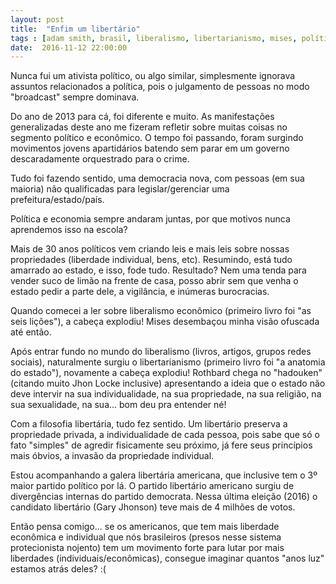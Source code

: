 ```yaml
---
layout: post
title:  "Enfim um libertário"
tags : [adam smith, brasil, liberalismo, libertarianismo, mises, política, rothbard]
date:  2016-11-12 22:00:00
---
```


Nunca fui um ativista político, ou algo similar, simplesmente ignorava assuntos relacionados a política, pois o julgamento de pessoas no modo "broadcast" sempre dominava.

Do ano de 2013 para cá, foi diferente e muito. As manifestações generalizadas deste ano me fizeram refletir sobre muitas coisas no segmento político e econômico. O tempo foi passando, foram surgindo movimentos jovens apartidários batendo sem parar em um governo descaradamente orquestrado para o crime. 

Tudo foi fazendo sentido, uma democracia nova, com pessoas (em sua maioria) não qualificadas para legislar/gerenciar uma prefeitura/estado/país. 

Política e economia sempre andaram juntas, por que motivos nunca aprendemos isso na escola?

Mais de 30 anos políticos vem criando leis e mais leis sobre nossas propriedades (liberdade individual, bens, etc). Resumindo, está tudo amarrado ao estado, e isso, fode tudo. Resultado? Nem uma tenda para vender suco de limão na frente de casa, posso abrir sem que venha o estado pedir a parte dele, a vigilância, e inúmeras burocracias. 

Quando comecei a ler sobre liberalismo econômico (primeiro livro foi "as seis lições"), a cabeça explodiu! Mises desembaçou minha visão ofuscada até então. 

Após entrar fundo no mundo do liberalismo (livros, artigos, grupos redes sociais), naturalmente surgiu o libertarianismo (primeiro livro foi "a anatomia do estado"), novamente a cabeça explodiu! Rothbard chega no "hadouken" (citando muito Jhon Locke inclusive) apresentando a ideia que o estado não deve intervir na sua individualidade, na sua propriedade, na sua religião, na sua sexualidade, na sua... bom deu pra entender né! 

Com a filosofia libertária, tudo fez sentido. Um libertário preserva a propriedade privada, a individualidade de cada pessoa, pois sabe que só o fato "simples" de agredir fisicamente seu próximo, já fere seus princípios mais óbvios, a invasão da propriedade individual.

Estou acompanhando a galera libertária americana, que inclusive tem o 3º maior partido político por lá. O partido libertário americano surgiu de divergências internas do partido democrata. Nessa última eleição (2016) o candidato libertário (Gary Jhonson) teve mais de 4 milhões de votos.

Então pensa comigo... se os americanos, que tem mais liberdade econômica e individual que nós brasileiros (presos nesse sistema protecionista nojento) tem um movimento forte para lutar por mais liberdades (individuais/econômicas), consegue imaginar quantos "anos luz" estamos atrás deles? :(